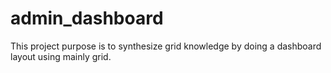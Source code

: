 # admin_dashboard
This project purpose is to synthesize grid knowledge by doing a dashboard layout using mainly grid.